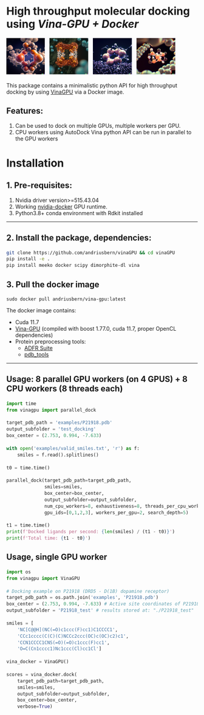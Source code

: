 

# High throughput molecular docking using ***Vina-GPU + Docker***

<img src="examples/logo2.png"  width="450" height="100">

This package contains a minimalistic python API for high throughput docking by using [VinaGPU](https://github.com/DeltaGroupNJUPT/Vina-GPU) via a Docker image.

## Features:

1. Can be used to dock on multiple GPUs, multiple workers per GPU.
2. CPU workers using AutoDock Vina python API can be run in parallel to the GPU workers

# Installation

## 1. Pre-requisites:
1. Nvidia driver version>=515.43.04
2. Working [nvidia-docker](https://docs.nvidia.com/datacenter/cloud-native/container-toolkit/install-guide.html) GPU runtime.
3. Python3.8+ conda environment with Rdkit installed
   
---

## 2. Install the package, dependencies: 

```bash
git clone https://github.com/andriusbern/vinaGPU && cd vinaGPU
pip install -e .
pip install meeko docker scipy dimorphite-dl vina
```

## 3. Pull the docker image

```
sudo docker pull andriusbern/vina-gpu:latest
```
The docker image contains:
- Cuda 11.7
- [Vina-GPU](https://github.com/DeltaGroupNJUPT/Vina-GPU) (compiled with boost 1.77.0, cuda 11.7, proper OpenCL dependencies)
- Protein preprocessing tools:
    - [ADFR Suite](https://ccsb.scripps.edu/adfr/downloads/)
    - [pdb_tools](https://wenmr.science.uu.nl/pdbtools/)

---

## Usage: 8 parallel GPU workers (on 4 GPUS) + 8 CPU workers (8 threads each)
```python
import time
from vinagpu import parallel_dock

target_pdb_path = 'examples/P21918.pdb'
output_subfolder = 'test_docking'
box_center = (2.753, 0.994, -7.633)

with open('examples/valid_smiles.txt', 'r') as f:
    smiles = f.read().splitlines()

t0 = time.time()

parallel_dock(target_pdb_path=target_pdb_path, 
              smiles=smiles,      
              box_center=box_center,
              output_subfolder=output_subfolder,
              num_cpu_workers=8, exhaustiveness=8, threads_per_cpu_worker=8, # CPU worker parameters
              gpu_ids=[0,1,2,3], workers_per_gpu=2, search_depth=5)          # GPU Worker parameters

t1 = time.time()
print(f'Docked ligands per second: {len(smiles) / (t1 - t0)}')
print(f'Total time: {t1 - t0}')
```

## Usage, single GPU worker

```python
import os
from vinagpu import VinaGPU

# Docking example on P21918 (DRD5 - D(1B) dopamine receptor)
target_pdb_path = os.path.join('examples', 'P21918.pdb') 
box_center = (2.753, 0.994, -7.633) # Active site coordinates of P21918
output_subfolder = 'P21918_test' # results stored at: "./P21918_test"

smiles = [
    'NC[C@@H](NC(=O)c1ccc(F)cc1)C1CCCC1',
    'CCc1cccc(C(C)(C)NCCc2ccc(OC)c(OC)c2)c1',
    'CCN1CCCC1CNS(=O)(=O)c1ccc(F)cc1',
    'O=C(Cn1cccc1)Nc1ccc(Cl)cc1Cl']

vina_docker = VinaGPU()

scores = vina_docker.dock(
    target_pdb_path=target_pdb_path,
    smiles=smiles,
    output_subfolder=output_subfolder, 
    box_center=box_center,
    verbose=True)
```
